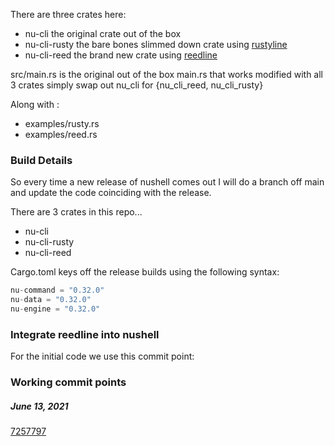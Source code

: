 
There are three crates here:

* nu-cli the original crate out of the box
* nu-cli-rusty the bare bones slimmed down crate using [rustyline](https://github.com/kkawakam/rustyline)
* nu-cli-reed the brand new crate using [reedline](https://github.com/jonathandturner/reedline)

src/main.rs is the original out of the box main.rs that works modified
with all 3 crates simply swap out nu_cli for {nu_cli_reed, nu_cli_rusty}

Along with :

* examples/rusty.rs
* examples/reed.rs

### Build Details

So every time a new release of nushell comes out I will do a branch off main and update the code coinciding with the release.

There are 3 crates in this repo...

  * nu-cli
  * nu-cli-rusty
  * nu-cli-reed

Cargo.toml keys off the release builds using the following syntax:

```rust
nu-command = "0.32.0"
nu-data = "0.32.0"
nu-engine = "0.32.0"
```

### Integrate reedline into nushell

For the initial code we use this commit point:

### Working commit points

##### June 13, 2021

[7257797](https://github.com/jonathandturner/reedline/commit/725779728c078fa62ee7b16a6589ae4cc03ee44a)
